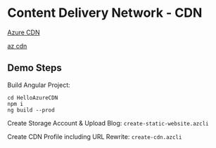 # Content Delivery Network - CDN

[Azure CDN](https://docs.microsoft.com/en-us/azure/cdn/)

[az cdn](https://docs.microsoft.com/en-us/cli/azure/cdn?view=azure-cli-latest)

## Demo Steps

Build Angular Project:

```
cd HelloAzureCDN
npm i
ng build --prod
```

Create Storage Account & Upload Blog: `create-static-website.azcli`

Create CDN Profile including URL Rewrite: `create-cdn.azcli`
